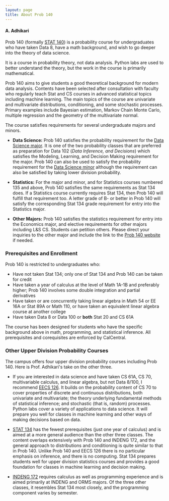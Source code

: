 ```yaml
---
layout: page
title: About Prob 140
---
```


#### A. Adhikari ####

Prob 140 (formally [STAT 140](http://guide.berkeley.edu/courses/stat/)) is a probability course for undergraduates who have taken Data 8, have a math background, and wish to go deeper into the theory of data science.

It is a course in probability theory, not data analysis. Python labs are used to better understand the theory, but the work in the course is primarily mathematical. 

Prob 140 aims to give students a good theoretical background for modern data analysis. Contents have been selected after consultation with faculty who regularly teach Stat and CS courses in advanced statistical topics including machine learning. The main topics of the course are univariate and multivariate distributions, conditioning, and some stochastic processes. Primary examples include Bayesian estimation, Markov Chain Monte Carlo, multiple regression and the geometry of the multivariate normal.

The course satisfies requirements for several undergraduate majors and minors. 

- **Data Science:** Prob 140 satisfies the probability requirement for the [Data Science major](https://data.berkeley.edu/degrees/data-science-ba/upper-division). It is one of the two probability classes that are preferred as preparation for Data 102 (*Data Inference, and Decisions*) which satisfies the Modeling, Learning, and Decision Making requirement for the major. Prob 140 can also be used to satisfy the probability requirement for the [Data Science minor](https://data.berkeley.edu/academics/undergraduate-programs/data-science-minor) although the requirement can also be satisfied by taking lower division probability. 

- **Statistics:** For the major and minor, and for Statistics courses numbered 135 and above, Prob 140 satisfies the same requirements as Stat 134 does. If a Statistics course currently requires Stat 134, then Prob 140 will fulfill that requirement too. A letter grade of B- or better in Prob 140 will satisfy the corresponding Stat 134 grade requirement for entry into the Statistics major.

- **Other Majors:** Prob 140 satisfies the statistics requirement for entry into the Economics major, and elective requirements for other majors including L&S CS. Students can petition others. Please direct your inquiries to the other major and include the link to the [Prob 140 website](http://prob140.org/) if needed.

### Prerequisites and Enrollment ###
Prob 140 is restricted to undergraduates who:

- Have not taken Stat 134; only one of Stat 134 and Prob 140 can be taken for credit
- Have taken a year of calculus at the level of Math 1A-1B and preferably higher; Prob 140 involves some double integration and partial derivatives
- Have taken or are concurrently taking linear algebra in Math 54 or EE 16A or Stat 89A or Math 110, or have taken an equivalent linear algebra course at another college
- Have taken Data 8 or Data 100 or **both** Stat 20 and CS 61A

The course has been designed for students who have the specific background above in math, programming, and statistical inference. All prerequisites and corequisites are enforced by CalCentral.

### Other Upper Division Probability Courses ###
The campus offers four upper division probability courses including Prob 140. Here is Prof. Adhikari's take on the other three.

- If you are interested in data science and have taken CS 61A, CS 70, multivariable calculus, and linear algebra, but not Data 8/100, I recommend [EECS 126](http://guide.berkeley.edu/courses/eecs/). It builds on the probability content of CS 70 to cover properties of discrete and continuous distributions, both univariate and multivariate; the theory underlying fundamental methods of statistical inference; and stochastic (that is, random) processes. Python labs cover a variety of applications to data science. It will prepare you well for classes in machine learning and other ways of making decisions based on data.

- [STAT 134](http://guide.berkeley.edu/courses/stat/) has the fewest prerequisites (just one year of calculus) and is aimed at a more general audience than the other three classes. The content overlaps extensively with Prob 140 and INDENG 172, and the general approach to distributions and conditioning is quite similar to that in Prob 140. Unlike Prob 140 and EECS 126 there is no particular emphasis on inference, and there is no computing. Stat 134 prepares students well for upper division statistics courses and provides a good foundation for classes in machine learning and decision making.

- [INDENG 172](http://guide.berkeley.edu/courses/ind_eng/) requires calculus as well as programming experience and is aimed primarily at INDENG and ORMS majors. Of the three other classes, it resembles Stat 134 most closely, and the programming component varies by semester. 

